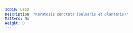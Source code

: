 ```yaml
---
ICD10: L852
Description: "Keratosis punctata (palmaris et plantaris)"
Matters: No
Weight: 0
---
```


